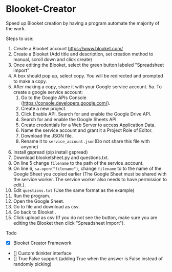 # Blooket-Creator
Speed up Blooket creation by having a program automate the majority of the work.

Steps to use:
1. Create a Blooket account https://www.blooket.com/
2. Create a Blooket (Add title and description, set creation method to manual, scroll down and click create)
3. Once editing the Blooket, select the green button labeled "Spreadsheet import"
4. A box should pop up, select copy. You will be redirected and prompted to make a copy.
5. After making a copy, share it with your Google service account.
  5a. To create a google service account:
    1. Go to the Google APIs Console (https://console.developers.google.com/).
    2. Create a new project.
    3. Click Enable API. Search for and enable the Google Drive API.
    4. Search for and enable the Google Sheets API.
    5. Create credentials for a Web Server to access Application Data.
    6. Name the service account and grant it a Project Role of Editor.
    7. Download the JSON file.
    8. Rename it to `service_account.json`(Do not share this file with anyone)
6. Install gspread (pip install gspread)
7. Download blooketsheet.py and questions.txt.
8. On line 5 change `filename` to the path of the service_account.
9. On line 6, `sa.open("filename")`, change `filename` to to the name of the Google Sheet you copied earlier (The Google Sheet must be shared with the service worker. The service worker also needs to have permission to edit.).
10. Edit `questions.txt` (Use the same format as the example)
11. Run the program.
12. Open the Google Sheet.
13. Go to file and download as csv.
14. Go back to Blooket .
15. Click upload as csv (If you do not see the button, make sure you are editing the Blooket then click "Spreadsheet Import").


Todo
- [x] Blooket Creator Framework
- [] Custom tkinkter interface
- [] True False support (adding True when the answer is False instead of randomly picking)
